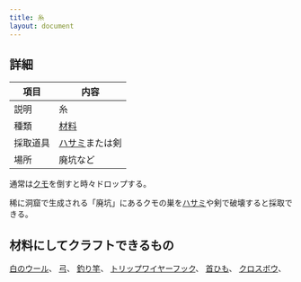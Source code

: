 ```yaml
---
title: 糸
layout: document
---
```

## 詳細

|項目|内容|
|---|---|
|説明|糸|
|種類|[材料](材料)|
|採取道具|[ハサミ](ハサミ)または剣|
|場所|廃坑など|

通常は[クモ](クモ)を倒すと時々ドロップする。

稀に洞窟で生成される「廃坑」にあるクモの巣を[ハサミ](ハサミ)や剣で破壊すると採取できる。

## 材料にしてクラフトできるもの

[白のウール](白のウール)、
[弓](弓)、
[釣り竿](釣り竿)、
[トリップワイヤーフック](トリップワイヤーフック)、
[首ひも](首ひも)、
[クロスボウ](クロスボウ)、
